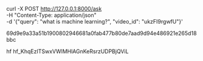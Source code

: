 

curl -X POST http://127.0.0.1:8000/ask \
  -H "Content-Type: application/json" \
  -d '{"query": "what is machine learning?", "video_id": "ukzFI9rgwfU"}'



  69d9e9a33a51b1900802946681a0fab477b80de7aad9d94e486921e265d18bbc



  hf 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
